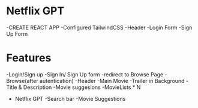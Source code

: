 # Netflix GPT

-CREATE REACT APP
-Configured TailwindCSS
-Header
-Login Form
-Sign Up Form



# Features
-Login/Sign up
  -Sign In/ Sign Up form
  -redirect to Browse Page
-Browse(after autentication)
  -Header
  -Main Movie
    -Trailer in Background
    -Title & Description
    -Movie suggesions
       -MovieLists * N
- Netflix GPT
  -Search bar
  -Movie Suggestions       
